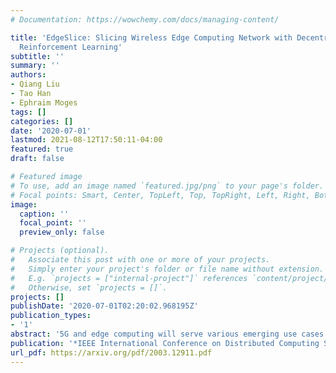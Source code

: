 ```yaml
---
# Documentation: https://wowchemy.com/docs/managing-content/

title: 'EdgeSlice: Slicing Wireless Edge Computing Network with Decentralized Deep
  Reinforcement Learning'
subtitle: ''
summary: ''
authors:
- Qiang Liu
- Tao Han
- Ephraim Moges
tags: []
categories: []
date: '2020-07-01'
lastmod: 2021-08-12T17:50:11-04:00
featured: true
draft: false

# Featured image
# To use, add an image named `featured.jpg/png` to your page's folder.
# Focal points: Smart, Center, TopLeft, Top, TopRight, Left, Right, BottomLeft, Bottom, BottomRight.
image:
  caption: ''
  focal_point: ''
  preview_only: false

# Projects (optional).
#   Associate this post with one or more of your projects.
#   Simply enter your project's folder or file name without extension.
#   E.g. `projects = ["internal-project"]` references `content/project/deep-learning/index.md`.
#   Otherwise, set `projects = []`.
projects: []
publishDate: '2020-07-01T02:20:02.968195Z'
publication_types:
- '1'
abstract: '5G and edge computing will serve various emerging use cases that have diverse requirements of multiple resources, e.g., radio, transportation, and computing. Network slicing is a promising technology for creating virtual networks that can be customized according to the requirements of different use cases. Provisioning network slices requires end-to-end resource orchestration which is challenging. In this paper, we design a decentralized resource orchestration system named EdgeSlice for dynamic end-to-end network slicing. EdgeSlice introduces a new decentralized deep reinforcement learning (D-DRL) method to efficiently orchestrate end-to-end resources. D-DRL is composed of a performance coordinator and multiple orchestration agents. The performance coordinator manages the resource orchestration policies in all the orchestration agents to ensure the service level agreement (SLA) of network slices. The orchestration agent learns the resource demands of network slices and orchestrates the resource allocation accordingly to optimize the performance of the slices under the constrained networking and computing resources. We design radio, transport and computing manager to enable dynamic configuration of end-to-end resources at runtime. We implement EdgeSlice on a prototype of the end-to-end wireless edge computing network with OpenAirInterface LTE network, OpenDayLight SDN switches, and CUDA GPU platform. The performance of EdgeSlice is evaluated through both experiments and trace-driven simulations. The evaluation results show that EdgeSlice achieves much improvement as compared to baseline in terms of performance, scalability, compatibility.'
publication: '*IEEE International Conference on Distributed Computing Systems (ICDCS)*'
url_pdf: https://arxiv.org/pdf/2003.12911.pdf
---
```

